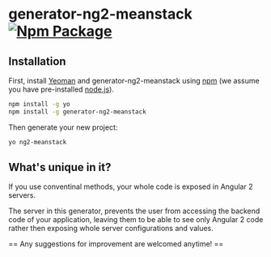 # generator-ng2-meanstack [![Npm Package](https://badge.fury.io/js/generator-ng2-meanstack.svg)](https://npmjs.org/package/generator-ng2-meanstack)
> 

## Installation

First, install [Yeoman](http://yeoman.io) and generator-ng2-meanstack using [npm](https://www.npmjs.com/) (we assume you have pre-installed [node.js](https://nodejs.org/)).

```bash
npm install -g yo
npm install -g generator-ng2-meanstack
```

Then generate your new project:

```bash
yo ng2-meanstack
```
## What's unique in it?

If you use conventinal methods, your whole code is exposed in Angular 2 servers.

The server in this generator, prevents the user from accessing the backend code of your application, 
leaving them to be able to see only Angular 2 code rather then exposing whole server configurations and values.

== Any suggestions for improvement are welcomed anytime! ==
